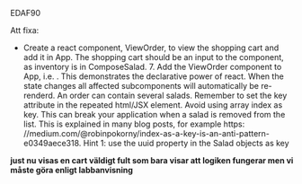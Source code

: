 EDAF90

Att fixa: 

* Create a react component, ViewOrder, to view the shopping cart and add it in App. The shopping cart should be an input to the component, as inventory is in ComposeSalad. 7. Add the ViewOrder component to App, i.e. <ViewOrder shoppingCart={shoppingCart}>.
This demonstrates the declarative power of react. When the state changes all affected subcomponents will automatically be re-renderd.
An order can contain several salads. Remember to set the key attribute in the repeated html/JSX element. Avoid using array index as key. This can break your application when a salad is removed from the list. This is explained in many blog posts, for example https: //medium.com/@robinpokorny/index-as-a-key-is-an-anti-pattern-e0349aece318. Hint 1: use the uuid property in the Salad objects as key

**just nu visas en cart väldigt fult som bara visar att logiken fungerar men vi måste göra enligt labbanvisning**
